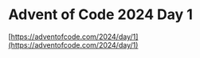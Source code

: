 # Advent of Code 2024 Day 1

[https://adventofcode.com/2024/day/1](https://adventofcode.com/2024/day/1)